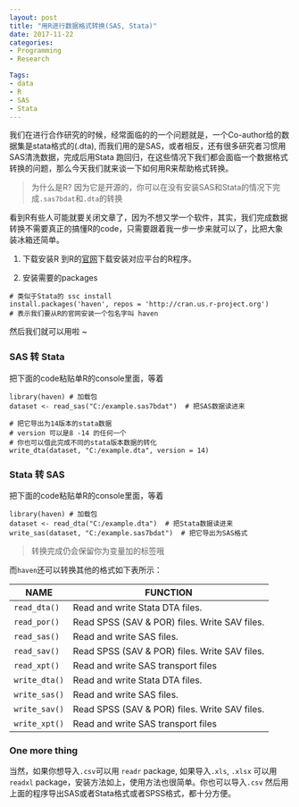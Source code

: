```yaml
---
layout: post
title: "用R进行数据格式转换(SAS, Stata)"
date: 2017-11-22
categories:
- Programming
- Research

Tags:
- data
- R
- SAS
- Stata
---
```


 ​      我们在进行合作研究的时候，经常面临的的一个问题就是，一个Co-author给的数据集是stata格式的(.dta), 而我们用的是SAS，或者相反，还有很多研究者习惯用SAS清洗数据，完成后用Stata 跑回归，在这些情况下我们都会面临一个数据格式转换的问题，那么今天我们就来谈一下如何用R来帮助格式转换。

> 为什么是R? 因为它是开源的，你可以在没有安装SAS和Stata的情况下完成`.sas7bdat`和`.dta`的转换

看到R有些人可能就要关闭文章了，因为不想又学一个软件，其实，我们完成数据转换不需要真正的搞懂R的code，只需要跟着我一步一步来就可以了，比把大象装冰箱还简单。

1. 下载安装R 
到R的[官网](https://cloud.r-project.org/)下载安装对应平台的R程序。

2. 安装需要的packages


```
# 类似于Stata的 ssc install
install.packages('haven', repos = 'http://cran.us.r-project.org') 
# 表示我们要从R的官网安装一个包名字叫 haven
```
然后我们就可以用啦 ~ 

### SAS 转 Stata
把下面的code粘贴单R的console里面，等着


```
library(haven) # 加载包
dataset <- read_sas("C:/example.sas7bdat")  # 把SAS数据读进来

# 把它导出为14版本的stata数据
# version 可以是8 -14 的任何一个  
# 你也可以借此完成不同的stata版本数据的转化
write_dta(dataset, "C:/example.dta", version = 14)  
```
### Stata 转 SAS

把下面的code粘贴单R的console里面，等着

```
library(haven) # 加载包
dataset <- read_dta("C:/example.dta")  # 把Stata数据读进来
write_sas(dataset, "C:/example.sas7bdat")  # 把它导出为SAS格式
```
> 转换完成仍会保留你为变量加的标签哦

而`haven`还可以转换其他的格式如下表所示：

| NAME | FUNCTION |
|----------|------------------------------------|
|`read_dta()` | Read and write Stata DTA files. |
|`read_por()` | Read SPSS (SAV & POR) files. Write SAV files.|
|`read_sas()` | Read and write SAS files.|
|`read_sav()` | Read SPSS (SAV & POR) files. Write SAV files.|
|`read_xpt()` | Read and write SAS transport files|
|`write_dta()`  | Read and write Stata DTA files.|
|`write_sas()`  | Read and write SAS files.|
|`write_sav()`  | Read SPSS (SAV & POR) files. Write SAV files.|
|`write_xpt()`  | Read and write SAS transport files|
 
### One more thing 

当然，如果你想导入`.csv`可以用 `readr` package, 如果导入`.xls`, `.xlsx` 可以用`readxl` package，安装方法如上，使用方法也很简单。你也可以导入`.csv` 然后用上面的程序导出SAS或者Stata格式或者SPSS格式，都十分方便。